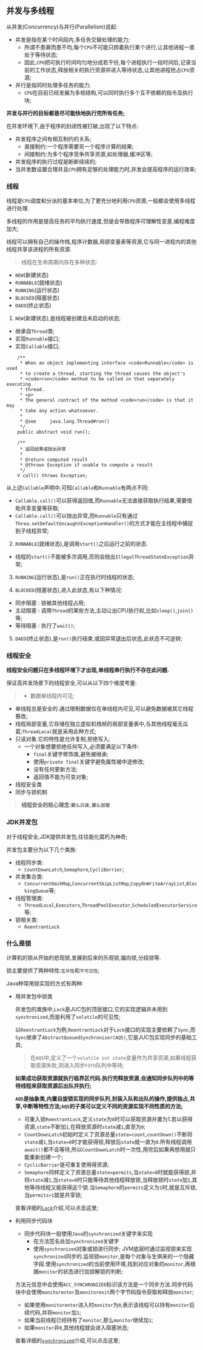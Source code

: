 ## 并发与多线程

从并发(Concurrency)与并行(Parallelism)说起:
+ 并发是指在某个时间段内,多任务交替处理的能力;
  + 所谓不患寡而患不均,每个`CPU`不可能只顾着执行某个进行,让其他进程一直处于等待状态;
  + 因此,`CPU`把可执行时间均匀地分成若干份,每个进程执行一段时间后,记录当前的工作状态,释放相关的执行资源并进入等待状态,让其他进程抢占`CPU`资源;
+ 并行是指同时处理多任务的能力.
  + `CPU`在目前已经发展为多核结构,可以同时执行多个互不依赖的指令及执行块;

**并发与并行的目标都是尽可能快地执行完所有任务;**

在并发环境下,由于程序的封闭性被打破,出现了以下特点:
+ 并发程序之间有相互制约的关系;
  + 直接制约:一个程序需要另一个程序计算的结果;
  + 间接制约:为多个程序竞争共享资源,如处理器,缓冲区等;
+ 并发程序的执行过程是断断续续的;
+ 当并发数设置合理并且`CPU`拥有足够的处理能力时,并发会提高程序的运行效率;

### 线程

线程是`CPU`调度和分派的基本单位,为了更充分地利用`CPU`资源,一般都会使用多线程进行处理.

多线程的作用是提高任务的平均执行速度,但是会导致程序可理解性变差,编程难度加大;

线程可以拥有自己的操作栈,程序计数器,局部变量表等资源,它与同一进程内的其他线程共享该进程的所有资源.

>线程在生命周期内存在多种状态:
+ `NEW`(新建状态)
+ `RUNNABLE`(就绪状态)
+ `RUNNING`(运行状态)
+ `BLOCKED`(阻塞状态)
+ `DAED`(终止状态)

1. `NEW`(新建状态),是线程被创建且未启动的状态;
  + 继承自`Thread`类;
  + 实现`Runnable`接口;
  + 实现`Callable`接口;

```Runnable
    /**
     * When an object implementing interface <code>Runnable</code> is used
     * to create a thread, starting the thread causes the object's
     * <code>run</code> method to be called in that separately executing
     * thread.
     * <p>
     * The general contract of the method <code>run</code> is that it may
     * take any action whatsoever.
     *
     * @see     java.lang.Thread#run()
     */
    public abstract void run();
```

```Callable
 	/**
     * 返回结果或抛出异常
     *
     * @return computed result
     * @throws Exception if unable to compute a result
     */
    V call() throws Exception;
```
从上述`Callable`声明中,可知`Callable`和`Runnable`有两点不同:
+ `Callable.call()`可以获得返回值,而`Runnable`无法直接获取执行结果,需要借助共享变量等获取;
+ `Callable.call()`可以抛出异常,而`Runnable`只有通过`Threa.setDefaultUncaughtExceptionHandler()`的方式才能在主线程中捕捉到子线程异常;


2. `RUNNABLE`(就绪状态),是调用`start()`之后运行之前的状态.
  + 线程的`start()`不能被多次调用,否则会抛出`IllegalThreadStateException`异常;

3. `RUNNING`(运行状态),是`run()`正在执行时线程的状态;

4. `BLOCKED`(阻塞状态),进入此状态,有以下种情况:
  + 同步阻塞 : 锁被其他线程占用;
  + 主动阻塞 : 调用`Thread`的某些方法,主动让出CPU执行权,比如`sleep()`,`join()`等;
  + 等待阻塞 : 执行了`wait()`;

5. `DAED`(终止状态),是`run()`执行结束,或因异常退出后状态,此状态不可逆转;

### 线程安全

**线程安全问题只在多线程环境下才出现,单线程串行执行不存在此问题.**

保证高并发场景下的线程安全,可以从以下四个维度考量:

>+ 数据单线程内可见;
  + 单线程总是安全的.通过限制数据仅在单线程内可见,可以避免数据被其它线程篡改;
  + 线程局部变量,它存储在独立虚拟机栈帧的局部变量表中,与其他线程毫无瓜葛;`ThreadLocal`就是采用此种方式;
+ 只读对象.它的特性是允许复制,拒绝写入;
  + 一个对象想要拒绝任何写入,必须要满足以下条件:
    + `final`关键字修饰类,避免被继承;
    + 使用`private final`关键字避免属性被中途修改;
    + 没有任何更新方法;
    + 返回值不能为可变对象;
+ 线程安全类
+ 同步与锁机制


>**线程安全的核心理念:`要么只读,要么加锁`**

### JDK并发包

对于线程安全,JDK提供并发包,往往能化腐朽为神奇;

并发包主要分为以下几个类族:
+ 线程同步类:
  + `CountDownLatch`,`Semaphore`,`CycliBarrier`;
+ 并发集合类:
  + `ConcurrentHashMap`,`ConcurrentSkipListMap`,`CopyOnWriteArrayList`,`BlockingQueue`等;
+ 线程管理类:
  + `ThreadLocal`,`Executors`,`ThreadPoolExecutor`,`ScheduledExecutorService`等;
+ 锁相关类:
  + `ReentrantLock`

### 什么是锁

计算机的锁从开始的悲观锁,发展到后来的乐观锁,偏向锁,分段锁等.

锁主要提供了两种特性:`互斥性`和`不可见性`;

Java种常用锁实现的方式有两种:

+ 用并发包中锁类
  
  并发包的类族中,`Lock`是JUC包的顶层接口,它的实现逻辑并未用到`synchronized`,而是利用了`volatile`的可见性;

  以`ReentrantLock`为例,`ReentrantLock`对于`Lock`接口的实现主要依赖了`Sync`,而`Sync`继承了`AbstractQueuedSynchronizer(AQS)`,它是JUC包实现同步的基础工具;

  >在`AQS`中,定义了一个`volatile int state`变量作为共享资源,如果线程获取资源失败,则进入同步`FIFO`队列中等待;

  **如果成功获取资源就执行临界区代码.执行完释放资源,会通知同步队列中的等待线程来获取资源后出队并执行;**

  **`AQS`是抽象类,内置自旋锁实现的同步队列,封装入队和出队的操作,提供独占,共享,中断等特性方法;`AQS`的子类可以定义不同的资源实现不同性质的方法;**
  + 可重入锁`ReentrantLock`,定义`state`为`0`时可以获取资源并置为1.若以获得资源,`state`不断加`1`,在释放资源时`state`减`1`,直至为`0`;
  + `CountDownLatch`初始时定义了资源总量`state=count`,`countDown()`不断将`state`减`1`,当`state=0`时才能获得锁,释放后`state`就一直为`0`.所有线程调用`await()`都不会等待,所以`CountDownLatch`时一次性,用完后如果再想用就只能重新创建一个;
  + `CyclicBarrier`是可重复使用得资源;
  + `Semaphore`同样定义了资源总量`state=permits`,当`state>0`时就能获得锁,并将`state`减`1`,当`state=0`时只能等待其他线程释放锁,当释放锁时`state`加`1`,其他等待线程又能获得这个锁.当`Semaphore`的`permits`定义为`1`时,就是互斥锁,当`permits>1`就是共享锁;

  查看详细的<a href="#/computer/concurrence/lock" title="Lock">`Lock`</a>介绍,可以点击这里;
+ 利用同步代码块
  + 同步代码块一般使用`Java`的`synchronized`关键字来实现
    + 在方法签名处加`synchronized`关键字
    + 使用`synchronized`对象或锁进行同步;
  JVM底层时通过监视锁来实现`synchronized`同步的.监视锁`monitor`,是每个对象与生俱来的一个隐藏字段.使用`synchronized`的当前使用环境,找到对应对象的`monitor`,再根据`monitor`的状态进行加锁解锁的判断;

  方法元信息中会使用`ACC_SYNCHRONIZED`标识该方法是一个同步方法.同步代码块中会使用`monitorenter`及`monitorexit`两个字节码指令获取和释放`monitor`;

  + 如果使用`monitorenter`进入时`monitor`为`0`,表示该线程可以持有`monitor`后续代码,并将`monitor`加`1`;
  + 如果当前线程已经持有了`monitor`,那么`monitor`继续加`1`;
  + 如果`monitor`非`0`,其他线程就会进入阻塞状态;

  查看详细的<a href="#/computer/concurrence/synchronized" title="synchronized">`synchronized`</a>介绍,可以点击这里;